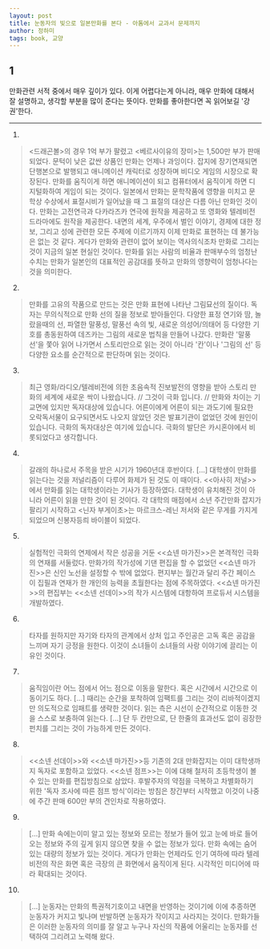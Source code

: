 ```yaml
---
layout: post
title: 눈동자의 빛으로 일본만화를 본다 - 아톰에서 교과서 문제까지
author: 정하미
tags: book, 교양
---
```


## 1
만화관련 서적 중에서 매우 깊이가 있다. 이게 어렵다는게 아니라, 매우 만화에 대해서 잘 설명하고, 생각할 부분을 많이 준다는 뜻이다. 만화를 좋아한다면 꼭 읽어보길 '강권'한다.

- - -


1. 
> <드래곤볼>의 경우 1억 부가 팔렸고 <베르사이유의 장미>는 1,500만 부가 판매되었다. 문턱이 낮은 값싼 상품인 만화는 언제나 과잉이다. 잡지에 장기연재되면 단행본으로 발행되고 애니메이션 캐릭터로 성장하며 비디오 게임의 시장으로 확장된다. 만화를 움직이게 하면 애니메이션이 되고 컴퓨터에서 움직이게 하면 디지털화하여 게임이 되는 것이다. 일본에서 만화는 문학작품에 영향을 미치고 문학상 수상에서 표절시비가 일어났을 때 그 표절의 대상은 다름 아닌 만화인 것이다. 만화는 고전연극과 다카라즈카 연극에 원작을 제공하고 또 영화와 텔레비전 드라마에도 원작을 제공한다. 내면의 세계, 우주에서 벌인 이야기, 경제에 대한 정보, 그리고 성에 관련한 모든 주제에 이르기까지 이제 만화로 표현하는 데 불가능은 없는 것 같다. 게다가 만화와 관련이 없어 보이는 역사의식조차 만화로 그리는 것이 지금의 일본 현실인 것이다. 만화를 읽는 사람의 비율과 판매부수의 엄청난 수치는 만화가 일본인의 대표적인 공감대를 뜻하고 만화의 영향력이 엄청나다는 것을 의미한다.

2. 
> 만화를 고유의 작품으로 만드는 것은 만화 표현에 나타난 그림묘선의 질이다. 독자는 무의식적으로 만화 선의 질을 정보로 받아들인다. 다양한 표정 연기와 땀, 놀랐을때의 선, 파열한 말풍성, 말풍선 속의 빛, 새로운 의성어/의태어 등 다양한 기호를 총동원하여 데즈카는 그림의 새로운 법칙을 만들어 나갔다. 만화란 '말풍선'을 쫓아 읽어 나가면서 스토리만으로 읽는 것이 아니라 '칸'이나 '그림의 선' 등 다양한 요소를 순간적으로 판단하며 읽는 것이다.
 
3. 
> 최근 영화/라디오/텔레비전에 의한 초음속적 진보발전의 영향을 받아 스토리 만화의 세계에 새로운 싹이 나왔습니다. // 그것이 극화 입니다. // 만화와 차이는 기교면에 있지만 독자대상에 있습니다. 어른이에게 어른이 되는 과도기에 필요한 오락독서물이 요구되면서도 나오지 않았던 것은 발표기관이 없었던 것에 원인이 있습니다. 극화의 독자대상은 여기에 있습니다. 극화의 발단은 카시혼야에서 비롯되었다고 생각합니다.
 
4. 
> 갈래의 하나로서 주목을 받은 시기가 1960년대 후반이다. [...] 대학생이 만화를 읽는다는 것을 저널리즘이 다루어 화제가 된 것도 이 때이다. <<아사히 저널>>에서 만화를 읽는 대학생이라는 기사가 등장하였다. 대학생이 유치해진 것이 아니라 어른이 읽을 만한 것이 된 것이다. 각 대학의 매점에서 소년 주간만화 잡지가 팔리기 시작하고 <닌자 부게이초>는 마르크스-레닌 저서와 같은 무게를 가지게 되었으며 신봉자등릐 바이블이 되었다.
 
5. 
> 실험적인 극화의 연제에서 작은 성공을 거둔 <<쇼넨 마가진>>은 본격적인 극화의 연재를 서둘렀다. 만화가의 작가성에 기댄 편집을 할 수 없었던 <<쇼넨 마가진>>은 신인 노선을 설정할 수 밖에 없었다. 편지부는 월간과 달리 주간 페이스이 집필과 연재가 한 개인의 능력을 초월한다는 점에 주목하였다. <<쇼넨 마가진>>의 편집부는 <<소넨 선데이>>의 작가 시스템에 대항하여 프로듀서 시스템을 개발하였다.
 
6. 
> 타자를 원하지만 자기와 타자의 관계에서 상처 입고 주인공은 고독 혹은 공감을 느끼며 자기 긍정을 원한다. 이것이 소녀들이 소녀들의 사랑 이야기에 끌리는 이유인 것이다.
 
7. 
> 움직임이란 어느 점에서 어느 점으로 이동을 말한다. 혹은 시간에서 시간으로 이동이기도 하다. [...] 때리는 순간을 포착하여 임팩트를 그리는 것이 리바적이겠지만 의도적으로 임패트를 생략한 것이다. 읽는 측은 시선이 순간적으로 이동한 것을 스스로 보충하여 읽는다. [...] 단 두 칸만으로, 단 한줄의 효과선도 없이 굉장한 펀치를 그리는 것이 가능하게 만든 것이다.
 
8. 
> <<소넨 선데이>>와 <<소넨 마가진>>등 기존의 2대 만화잡지는 이미 대학생까지 독자로 포함하고 있었다. <<소넨 점프>>는 이에 대해 철저히 초등학생이 볼 수 있는 만화를 편집방침으로 삼았다. 후발주자의 약점을 극복하고 차별화하기 위한 '독자 조사에 따른 점프 방식'이라는 방침은 창간부터 시작했고 이것이 나중에 주간 판매 600만 부의 견인차로 작용하였다.

9. 
> [...] 만화 속에는이미 알고 있는 정보와 모르는 정보가 들어 있고 눈에 바로 들어오는 정보와 주의 깊게 읽지 않으면 찾을 수 없는 정보가 있다. 만화 속에는 숨어 있는 대량의 정보가 있는 것이다. 게다가 만화는 언제라도 인기 여하에 따라 텔레비전의 작은 화면 혹은 극장의 큰 화면에서 움직이게 된다. 시각적인 미디어에 따라 확대되는 것이다.
 
10. 
> [...] 눈동자는 만화의 특권적기호이고 내면을 반영하는 것이기에 이에 추종하면 눈동자가 커지고 빛나며 반발하면 눈동자가 작이지고 사라지는 것이다. 만화가들은 이러한 눈동자의 의미를 잘 알고 누구나 자신의 작품에 어울리는 눈동자를 선택하여 그리려고 노력해 왔다.